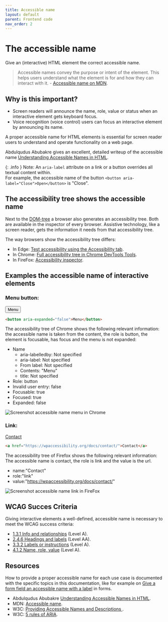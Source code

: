 ```yaml
---
title: Accessible name
layout: default
parent: Frontend code
nav_order: 2
---
```


# The accessible name

Give an (interactive) HTML element the correct accessible name.

> Accessible names convey the purpose or intent of the element. This helps users understand what the element is for and how they can interact with it. - [Accessible name on MDN](https://developer.mozilla.org/en-US/docs/Glossary/Accessible_name).

## Why is this important?

- Screen readers will announce the name, role, value or status when an interactive element gets keyboard focus.
- Voice recognition (voice control) users can focus an interactive element by announcing its name.

A proper accessible name for HTML elements is essential for screen reader users to understand and operate functionality on a web page.

Abdulqudus Abubakre gives an excellent, detailed writeup of the accessible name [Understanding Accessible Names in HTML](https://dev.to/ibn_abubakre/understanding-accessible-names-in-html-562).


{: .info }
Note: An `aria-label` attribute on a link or a button overrides all textual content within.   
For example, the accessible name of the button `<button aria-label="Close">Open</button>` is "Close".

## The accessibility tree shows the accessible name

Next to the [DOM-tree](https://developer.mozilla.org/en-US/docs/Web/API/Document_Object_Model/Introduction) a browser also generates an accessibility tree. Both are available in the inspector of every browser.
Assistive technology, like a screen reader, gets the information it needs from that accessibility tree. 

The way browsers show the accessibility tree differs:

- In Edge: [Test accessibility using the Accessibility tab](https://learn.microsoft.com/en-us/microsoft-edge/devtools/accessibility/accessibility-tab#view-the-position-of-an-element-in-the-accessibility-tree).
- In Chrome: [Full accessibility tree in Chrome DevTools Tools](https://developer.chrome.com/blog/full-accessibility-tree).
- In FireFox: [Accessibility inspector](https://firefox-source-docs.mozilla.org/devtools-user/accessibility_inspector/).

## Examples the accessible name of interactive elements

### Menu button:

<button aria-expanded="false">Menu</button>

```html
<button aria-expanded="false">Menu</button>
```

The accessibility tree of Chrome shows the following relevant information: the accessible name is taken from the content, the role is button, the element is focusable, has focus and the menu is not expanded:
- Name
  - aria-labelledby: Not specified
  - aria-label: Not specified
  - From label: Not specified
  - Contents: "Menu"
  - title: Not specified
- Role: button
- Invalid user entry: false
- Focusable: true
- Focused: true
- Expanded: false

![Screenshot accessible name menu in Chrome]({{site.baseurl}}/assets/images/accessible-name-button.png)
 

### Link:

<a href="https://wpaccessibility.org/docs/contact/">Contact</a>

```html
<a href="https://wpaccessibility.org/docs/contact/">Contact</a>
```

The accessibility tree of Firefox shows the following relevant information: The accessible name is contact, the role is link and the value is the url.

- name:"Contact"
- role:"link"
- value:"https://wpaccessibility.org/docs/contact/"

![Screenshot accessible name link in FireFox]({{site.baseurl}}/assets/images/accessible-name-link.png)


## WCAG Succes Criteria

Giving interactive elements a well-defined, accessible name is necessary to meet the WCAG success criteria:

- [1.3.1 Info and relationships](https://www.w3.org/WAI/WCAG22/quickref/#info-and-relationships) (Level A).
- [2.4.6 Headings and labels](https://www.w3.org/WAI/WCAG22/quickref/#headings-and-labels) (Level AA).
- [3.3.2 Labels or instructions](https://www.w3.org/WAI/WCAG22/quickref/#labels-or-instructions) (Level A).
- [4.1.2 Name, role, value](https://www.w3.org/WAI/WCAG22/quickref/#labels-or-instructions) (Level A).


## Resources

How to provide a proper accessible name for each use case is documented with the specific topics in this documentation, like for example on [Give a form field an accessible name with a label]({{site.baseurl}}/docs/topics/forms/input-label/accessible-name/) in forms.

- Abdulqudus Abubakre [Understanding Accessible Names in HTML](https://dev.to/ibn_abubakre/understanding-accessible-names-in-html-562).
- MDN: [Accessible name](https://developer.mozilla.org/en-US/docs/Glossary/Accessible_name).
- W3C: [Providing Accessible Names and Descriptions ](https://www.w3.org/WAI/ARIA/apg/practices/names-and-descriptions/).
- W3C: [5 rules of ARIA](https://www.w3.org/TR/using-aria/#firstrule).

